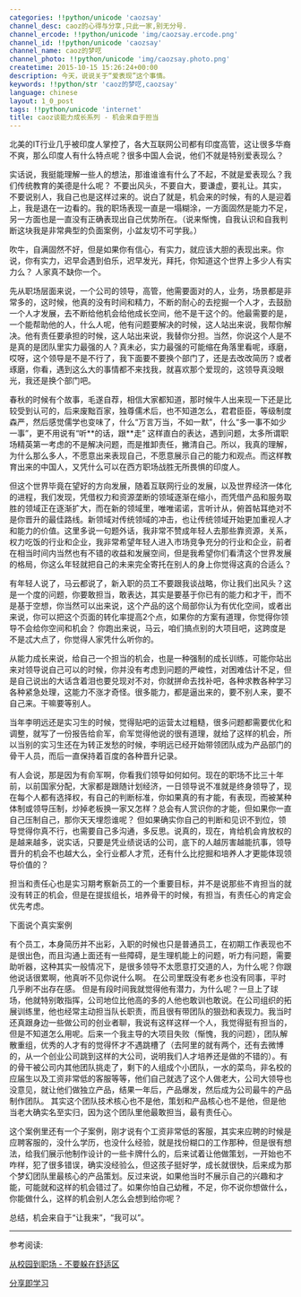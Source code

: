 ```yaml
---
categories: !!python/unicode 'caozsay'
channel_desc: caoz的心得与分享,只此一家,别无分号.
channel_ercode: !!python/unicode 'img/caozsay.ercode.png'
channel_id: !!python/unicode 'caozsay'
channel_name: caoz的梦呓
channel_photo: !!python/unicode 'img/caozsay.photo.png'
createtime: 2015-10-15 15:26:24+00:00
description: 今天，说说关于“爱表现”这个事情。
keywords: !!python/str 'caoz的梦呓,caozsay'
language: chinese
layout: 1_0_post
tags: !!python/unicode 'internet'
title: caoz谈能力成长系列 - 机会来自于担当
---
```

<div class="rich_media_content" id="js_content">
<p>
         北美的IT行业几乎被印度人掌控了，各大互联网公司都有印度高管，这让很多华裔不爽，那么印度人有什么特点呢？很多中国人会说，他们不就是特别爱表现么？
        </p>
<p>
</p>
<p>
         实话说，我挺能理解一些人的想法，那谁谁谁有什么了不起，不就是爱表现么？我们传统教育的美德是什么呢？ 不要出风头，不要自大，要谦虚，要礼让。其实，不要说别人，我自己也是这样过来的。说白了就是，机会来的时候，有的人是迎着上，我是退在一边看的。我的职场表现一直是一塌糊涂，一方面固然是能力不足，另一方面也是一直没有正确表现出自己优势所在。（说来惭愧，自我认识和自我判断这块我是非常典型的负面案例，小盆友切不可学我。）
        </p>
<p>
</p>
<p>
         吹牛，自满固然不好，但是如果你有信心，有实力，就应该大胆的表现出来。你说，你有实力，迟早会遇到伯乐，迟早发光，拜托，你知道这个世界上多少人有实力么？ 人家真不缺你一个。
        </p>
<p>
</p>
<p>
         先从职场层面来说，一个公司的领导，高管，他需要面对的人，业务，场景都是非常多的，这时候，他真的没有时间和精力，不断的耐心的去挖掘一个人才，去鼓励一个人才发展，去不断给他机会给他成长空间，他不是干这个的。他最需要的是，一个能帮助他的人，什么人呢，他有问题要解决的时候，这人站出来说，我帮你解决。他有责任要承担的时候，这人站出来说，我替你分担。当然，你说这个人是不是真的是团队里实力最强的人？真未必，实力最强的可能缩在角落里看呢，琢磨，哎呀，这个领导是不是不行了，我下面要不要换个部门了，还是去改改简历？或者琢磨，你看，遇到这么大的事情都不来找我，就喜欢那个爱现的，这领导真没眼光，我还是换个部门吧。
        </p>
<p>
</p>
<p>
         春秋的时候有个故事，毛遂自荐，相信大家都知道，那时候牛人出来现一下还是比较受到认可的，后来废黜百家，独尊儒术后，也不知道怎么，君君臣臣，等级制度森严，然后感觉儒学也变味了，什么“万言万当，不如一默”，什么“多一事不如少一事”，更不用说有“听**的话，跟**走” 这样直白的表达，遇到问题，太多所谓职场精英第一考虑的不是解决问题，而是推卸责任，撇清自己。所以，我真的理解，为什么那么多人，不愿意出来表现自己，不愿意展示自己的能力和观点。而这样教育出来的中国人，又凭什么可以在西方职场战胜无所畏惧的印度人。
        </p>
<p>
</p>
<p>
         但这个世界毕竟在望好的方向发展，随着互联网行业的发展，以及世界经济一体化的进程，我们发现，凭借权力和资源垄断的领域逐渐在缩小，而凭借产品和服务取胜的领域正在逐渐扩大，而在新的领域里，唯唯诺诺，言听计从，俯首帖耳绝对不是你晋升的最佳路线。新领域对传统领域的冲击，也让传统领域开始更加重视人才和能力的价值。这里多说一句题外话，我非常不赞成年轻人去那些靠资源，关系，权力吃饭的行业和企业，我非常希望年轻人进入市场竞争充分的行业和企业，前者在相当时间内当然也有不错的收益和发展空间，但是我希望你们看清这个世界发展的格局，你这么年轻就把自己的未来完全寄托在别人的身上你觉得这真的合适么？
        </p>
<p>
</p>
<p>
         有年轻人说了，马云都说了，新入职的员工不要跟我谈战略，你让我们出风头？这是一个度的问题，你要敢担当，敢表达，其实是要基于你已有的能力和才干，而不是基于空想，你当然可以出来说，这个产品的这个局部你认为有优化空间，或者出来说，你可以把这个页面的转化率提高2个点，如果你的方案有道理，你觉得你领导不会给你空间和机会？ 你跑出来说，马云，咱们搞点别的大项目吧，这跨度是不是忒大点了，你觉得人家凭什么听你的。
        </p>
<p>
</p>
<p>
         从能力成长来说，给自己一个担当的机会，也是一种强制的成长训练，可能你站出来对领导说自己可以的时候，你并没有考虑到问题的严峻性，对困难估计不足，但是自己说出的大话含着泪也要兑现对不对，你就拼命去找补吧，各种求教各种学习各种紧急处理，这能力不涨才奇怪。很多能力，都是逼出来的，要不别人来，要不自己来。干嘛要等别人。
        </p>
<p>
</p>
<p>
         当年李明远还是实习生的时候，觉得贴吧的运营太过粗糙，很多问题都需要优化和调整，就写了一份报告给俞军，俞军觉得他说的很有道理，就给了这样的机会，所以当别的实习生还在为转正发愁的时候，李明远已经开始带领团队成为产品部门的骨干人员，而后一直保持着百度的各种晋升记录。
        </p>
<p>
</p>
<p>
         有人会说，那是因为有俞军啊，你看我们领导如何如何。现在的职场不比三十年前，以前国家分配，大家都是跟随计划经济，一日领导说不准就是终身领导了，现在每个人都有选择权，有自己的判断标准，你如果真的有才能，有表现，而被某种体制或领导压制，炒掉老板换一家又怎样？总会有人赏识你的才能，但如果你一直自己压制自己，那你天天埋怨谁呢？ 但如果确实你自己的判断和见识不到位，领导觉得你真不行，也需要自己多沟通，多反思。说真的，现在，肯给机会肯放权的是越来越多，说实话，只要是凭业绩说话的公司，底下的人越厉害越能抗事，领导晋升的机会不也越大么，全行业都人才荒，还有什么比挖掘和培养人才更能体现领导价值的？
        </p>
<p>
</p>
<p>
         担当和责任心也是实习期考察新员工的一个重要目标，并不是说那些不肯担当的就没有转正的机会，但是在提拔组长，培养骨干的时候，有担当，有责任心的肯定会优先考虑。
        </p>
<p>
</p>
<p>
         下面说个真实案例
        </p>
<p>
         有个员工，本身简历并不出彩，入职的时候也只是普通员工，在初期工作表现也不是很出色，而且沟通上面还有一些障碍，是生理机能上的问题，听力有问题，需要助听器，这种其实一般情况下，是很多领导不太愿意打交道的人，为什么呢？你跟他说话很累啊，他真听不见你说什么啊。 在公司里既没有老乡也没有同事，平时几乎刷不出存在感。 但是有段时间我就觉得他有潜力，为什么呢？一旦上了球场，他就特别敢指挥，公司地位比他高的多的人他也敢训也敢说。在公司组织的拓展训练里，他也经常主动担当队长职责，而且很有带团队的狠劲和表现力。我当时还真跟身边一些做公司的创业者聊，我说有这样这样一个人，我觉得挺有担当的，但是不知道怎么用呢。后来一个我主导的大项目失败（惭愧，我的问题），团队解散重组，优秀的人才有的觉得怀才不遇跳槽了（去阿里的就有两个，还有去微博的，从一个创业公司跳到这样的大公司，说明我们人才培养还是做的不错的）。有的骨干被公司内其他团队挑走了，剩下的人组成个小团队，一水的菜鸟，非名校的应届生以及工资非常低的客服等等，他们自己就选了这个人做老大，公司大领导也没意见，就让他们做独立产品，结果一年后，产品爆发，然后成为公司最牛的产品制作团队。 其实这个团队技术核心也不是他，策划和产品核心也不是他，但是他当老大确实名至实归，因为这个团队里他最敢担当，最有责任心。
        </p>
<p>
</p>
<p>
         这个案例里还有一个子案例，刚才说有个工资非常低的客服，其实来应聘的时候是应聘客服的，没什么学历，也没什么经验，就是找份糊口的工作那种，但是很有想法，给我们展示他制作设计的一些卡牌什么的，后来试着让他做策划，一开始也不咋样，犯了很多错误，确实没经验么，但这孩子挺好学，成长就很快，后来成为那个梦幻团队里最核心的产品策划。反过来说，如果他当时不展示自己的兴趣和才能，可能就和这样的机会错过了。如果你怕自己幼稚，不足，你不说你想做什么，你能做什么，这样的机会别人怎么会想到给你呢？
        </p>
<p>
</p>
<p>
         总结，机会来自于“让我来”，“我可以”。
        </p>
<hr/>
<p>
</p>
<p>
         参考阅读:
        </p>
<p>
<a data_ue_src="http://mp.weixin.qq.com/s?__biz=MzI0MjA1Mjg2Ng==&amp;mid=209676214&amp;idx=1&amp;sn=81c86176067f62fdd242cb1777702d6a&amp;scene=21#wechat_redirect" href="http://mp.weixin.qq.com/s?__biz=MzI0MjA1Mjg2Ng==&amp;mid=209676214&amp;idx=1&amp;sn=81c86176067f62fdd242cb1777702d6a&amp;scene=21#wechat_redirect" target="_blank">
          从校园到职场 - 不要躲在舒适区
         </a>
</p>
<p>
<a data_ue_src="http://mp.weixin.qq.com/s?__biz=MzI0MjA1Mjg2Ng==&amp;mid=209457444&amp;idx=1&amp;sn=af251717af4b3d7fb24e4ff81516a23d&amp;scene=21#wechat_redirect" href="http://mp.weixin.qq.com/s?__biz=MzI0MjA1Mjg2Ng==&amp;mid=209457444&amp;idx=1&amp;sn=af251717af4b3d7fb24e4ff81516a23d&amp;scene=21#wechat_redirect" target="_blank">
          分享即学习
         </a>
</p>
<p>
</p>
</div>